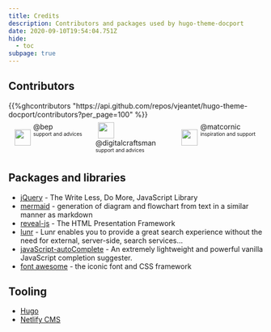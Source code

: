 ```yaml
---
title: Credits
description: Contributors and packages used by hugo-theme-docport
date: 2020-09-10T19:54:04.751Z
hide:
  - toc
subpage: true
---
```



## Contributors
<style type="text/css">
.ghContributors{
	display:flex;
	flex-flow:  wrap;
	align-content: space-around;
}

.ghContributors > div{
	margin:7px;
	line-height: initial;
	display:flex;
	flex-flow:  wrap;
	flex-direction: row;
	width: 30%;
	align-items: baseline;
}

.ghContributors img{
	margin: auto 5px !important;
	padding: 0px 0px ;

}

.ghContributors > div span{
	display:flex;
	flex-direction: column ; 
}

.ghContributors a {
	text-decoration: none!important;
}

.ghContributors > div span label{
	font-size: x-small;
	margin: 0px 0px ;
}



</style>
<div class="ghContributors">
{{%ghcontributors "https://api.github.com/repos/vjeantet/hugo-theme-docport/contributors?per_page=100" %}}

<div>
	<img src="https://avatars2.githubusercontent.com/u/394382?v=3" class="inline" width="32" height="32" style="height: 32px;height: 32px; vertical-align:middle; ">
	<span>
		<a href="https://github.com/bep">@bep</a>
		<label class="contributions">support and advices</label>
	</span>
</div>

<div>
	<img src="https://avatars2.githubusercontent.com/u/7010165?v=3" class="inline" width="32" height="32" style="height: 32px;height: 32px; vertical-align:middle; ">
	<span>
		<a href="https://github.com/digitalcraftsman">@digitalcraftsman</a>	
		<label class="contributions">support and advices</label>
	</span>
</div>

<div style="margin:7px">
	<img src="https://avatars2.githubusercontent.com/u/3520706?v=3" class="inline" width="32" height="32" style="height: 32px;height: 32px; vertical-align:middle; ">
	<span>
		<a href="https://github.com/matcornic">@matcornic</a>
		<label>inspiration and support</label>
	</span>
</div>

</div>



## Packages and libraries
* [jQuery](https://jquery.com) - The Write Less, Do More, JavaScript Library
* [mermaid](https://knsv.github.io/mermaid) - generation of diagram and flowchart from text in a similar manner as markdown
* [reveal-js](http://lab.hakim.se/reveal-js) - The HTML Presentation Framework
* [lunr](https://lunrjs.com) - Lunr enables you to provide a great search experience without the need for external, server-side, search services...
* [javaScript-autoComplete](https://github.com/Pixabay/JavaScript-autoComplete) - An extremely lightweight and powerful vanilla JavaScript completion suggester.
* [font awesome](http://fontawesome.io/) - the iconic font and CSS framework


## Tooling
* [Hugo](https://gohugo.io/) 
* [Netlify CMS](https://www.netlifycms.org/) 